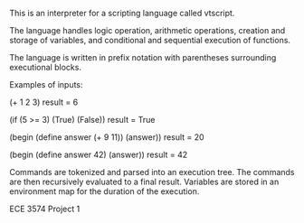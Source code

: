 This is an interpreter for a scripting language called vtscript.

The language handles logic operation, arithmetic operations, creation and storage of variables, and conditional and sequential execution of functions.

The language is written in prefix notation with parentheses surrounding executional blocks.

Examples of inputs:

(+ 1 2 3)
result = 6

(if (5 >= 3) (True) (False))
result = True

(begin (define answer (+ 9 11)) (answer))
result = 20

(begin (define answer 42)
(answer))
result = 42

Commands are tokenized and parsed into an execution tree. The commands are then recursively evaluated to a final result. 
Variables are stored in an environment map for the duration of the execution.

ECE 3574 Project 1
